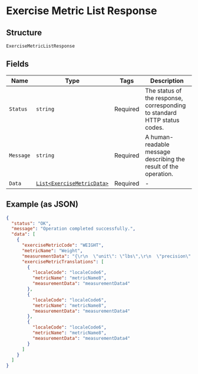 
# Exercise Metric List Response

## Structure

`ExerciseMetricListResponse`

## Fields

| Name | Type | Tags | Description |
|  --- | --- | --- | --- |
| `Status` | `string` | Required | The status of the response, corresponding to standard HTTP status codes. |
| `Message` | `string` | Required | A human-readable message describing the result of the operation. |
| `Data` | [`List<ExerciseMetricData>`](../../doc/models/exercise-metric-data.md) | Required | - |

## Example (as JSON)

```json
{
  "status": "OK",
  "message": "Operation completed successfully.",
  "data": [
    {
      "exerciseMetricCode": "WEIGHT",
      "metricName": "Weight",
      "measurementData": "{\r\n  \"unit\": \"lbs\",\r\n  \"precision\": 2\r\n}",
      "exerciseMetricTranslations": [
        {
          "localeCode": "localeCode6",
          "metricName": "metricName8",
          "measurementData": "measurementData4"
        },
        {
          "localeCode": "localeCode6",
          "metricName": "metricName8",
          "measurementData": "measurementData4"
        },
        {
          "localeCode": "localeCode6",
          "metricName": "metricName8",
          "measurementData": "measurementData4"
        }
      ]
    }
  ]
}
```

